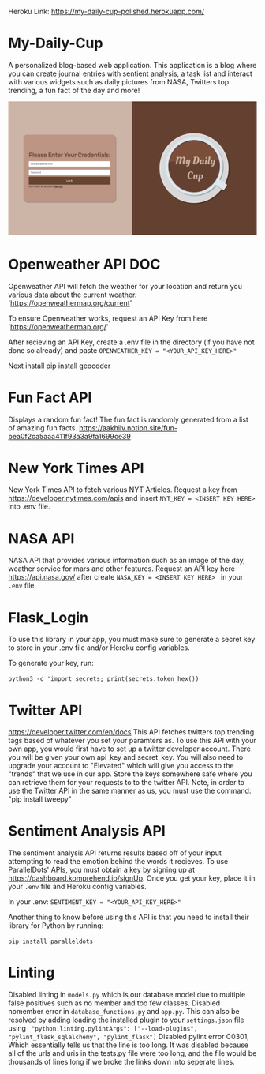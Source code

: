 Heroku Link: https://my-daily-cup-polished.herokuapp.com/
# My-Daily-Cup
A personalized blog-based web application. This application is a blog where you can create journal entries with sentient analysis, a task list and interact with various widgets such as daily pictures from NASA, Twitters top trending, a fun fact of the day and more!

![My Daily Cup Image](https://github.com/AtilG/My-Daily-Cup-Polished/blob/main/static/readme.png)

# Openweather API DOC

Openweather API will fetch the weather for your location and return you various data about the current weather.
'https://openweathermap.org/current'

To ensure Openweather works, request an API Key from here
'https://openweathermap.org/'

After recieving an API Key, create a .env file in the directory (if you have not done so already)
and paste `OPENWEATHER_KEY = "<YOUR_API_KEY_HERE>"`

Next install 
pip install geocoder

# Fun Fact API
Displays a random fun fact! The fun fact is randomly generated from a list of amazing fun facts.
https://aakhilv.notion.site/fun-bea0f2ca5aaa411f93a3a9fa1699ce39

# New York Times API
New York Times API to fetch various NYT Articles. Request a key from https://developer.nytimes.com/apis and insert `NYT_KEY = <INSERT KEY HERE>` into .env file.
# NASA API
NASA API that provides various information such as an image of the day, weather service for mars and other features. Request an API key here https://api.nasa.gov/ after create 
`NASA_KEY = <INSERT KEY HERE> ` in your `.env` file.
# Flask_Login
To use this library in your app, you must make sure to generate a secret key to store in your .env file and/or Heroku config variables.

To generate your key, run:

`python3 -c 'import secrets; print(secrets.token_hex())`


# Twitter API
https://developer.twitter.com/en/docs
This API fetches twitters top trending tags based of whatever you set your paramters as.
To use this API with your own app, you would first have to set up a twitter developer account.
There you will be given your own api_key and secret_key.
You will also need to upgrade your account to "Elevated" which will give you access to the "trends" that we use in our app.
Store the keys somewhere safe where you can retrieve them for your requests to to the twitter API.
Note, in order to use the Twitter API in the same manner as us, you must use the command: "pip install tweepy"

# Sentiment Analysis API 
The sentiment analysis API returns results based off of your input attempting to read the emotion behind the words it recieves.
To use ParallelDots' APIs, you must obtain a key by signing up at https://dashboard.komprehend.io/signUp. Once you get your key, place it in your `.env` file and Heroku config variables.

In your .env:
`SENTIMENT_KEY = "<YOUR_API_KEY_HERE>"`

Another thing to know before using this API is that you need to install their library for Python by running:

`pip install paralleldots`

# Linting

Disabled linting in `models.py` which is our database model due to multiple false positives such as no member and too few classes.
Disabled nomember error in `database_functions.py` and `app.py`. This can also be resolved by adding loading the installed plugin to your `settings.json` file using
` "python.linting.pylintArgs": ["--load-plugins", "pylint_flask_sqlalchemy", "pylint_flask"]`
Disabled pylint error C0301, Which essentially tells us that the line is too long. It was disabled because all of the urls and uris in the tests.py file were too long, and the file would be thousands of lines long if we broke the links down into seperate lines.


